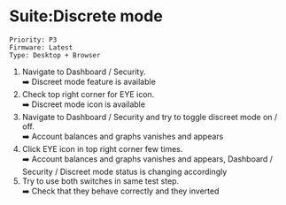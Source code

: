 # Suite:Discrete mode
```
Priority: P3
Firmware: Latest
Type: Desktop + Browser
```
1. Navigate to Dashboard / Security.\
➡️ Discreet mode feature is available
2. Check top right corner for EYE icon.\
➡️ Discreet mode icon is available 
3. Navigate to Dashboard / Security and try to toggle discreet mode on / off.\
➡️ Account balances and graphs vanishes and appears
4. Click EYE icon in top right corner few times.\
➡️ Account balances and graphs vanishes and appears, Dashboard / Security / Discreet mode status is changing accordingly
5. Try to use both switches in same test step. \
➡️ Check that they behave correctly and they inverted 
